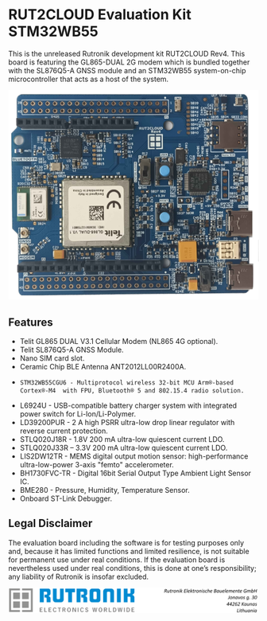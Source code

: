 # RUT2CLOUD Evaluation Kit STM32WB55

This is the unreleased Rutronik development kit RUT2CLOUD Rev4. This board is featuring the GL865-DUAL 2G modem which is bundled together with the SL876Q5-A GNSS module and an STM32WB55 system-on-chip microcontroller that acts as a host of the system.

<img src="images/rut2cloud_rev4.jpg" style="zoom:80%;" />

## Features

-   Telit GL865 DUAL V3.1 Cellular Modem (NL865 4G optional).
-   Telit SL876Q5-A GNSS Module.
-   Nano SIM card slot.
-   Ceramic Chip BLE Antenna ANT2012LL00R2400A.
-     STM32WB55CGU6 - Multiprotocol wireless 32-bit MCU Arm®-based Cortex®-M4  with FPU, Bluetooth® 5 and 802.15.4 radio solution.
-   L6924U - USB-compatible battery charger system with integrated power switch for Li-Ion/Li-Polymer.
-  LD39200PUR - 2 A high PSRR ultra-low drop linear regulator with reverse current protection.
-  STLQ020J18R - 1.8V 200 mA ultra-low quiescent current LDO.
-  STLQ020J33R – 3.3V 200 mA ultra-low quiescent current LDO.
-   LIS2DW12TR - MEMS digital output motion sensor: high-performance ultra-low-power 3-axis  "femto" accelerometer.
-   BH1730FVC-TR - Digital 16bit Serial Output Type  Ambient Light Sensor IC.
-   BME280 - Pressure, Humidity, Temperature Sensor.
-  
   Onboard ST-Link Debugger.

## Legal Disclaimer

The evaluation board including the software is for testing purposes only and, because it has limited functions and limited resilience, is not suitable for permanent use under real conditions. If the evaluation board is nevertheless used under real conditions, this is done at one’s responsibility; any liability of Rutronik is insofar excluded. 

<img src="images/rutronik_origin_kaunas.png" style="zoom:50%;" />



